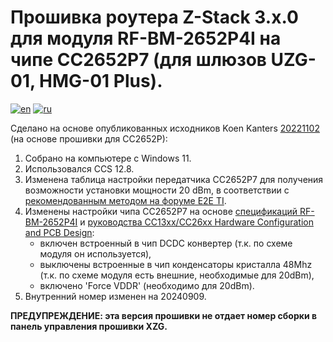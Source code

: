 # Прошивка роутера Z-Stack 3.x.0 для модуля RF-BM-2652P4I на чипе СС2652P7 (для шлюзов UZG-01, HMG-01 Plus).
[![en](https://img.shields.io/badge/lang-en-blue.svg)](https://github.com/agriadsi/MOD-Z-Stack-Firmware/blob/XZG_20240909/router/README.md)
[![ru](https://img.shields.io/badge/lang-ru-red.svg)](https://github.com/agriadsi/MOD-Z-Stack-Firmware/blob/XZG_20240909/router/README.ru.md)


Сделано на основе опубликованных исходников Koen Kanters [20221102](https://github.com/Koenkk/Z-Stack-firmware/tree/517fbd0d68fc3369c9e49511977aa7594e48d505/router/Z-Stack_3.x.0) (на основе прошивки для CC2652P):
1. Собрано на компьютере с Windows 11.
2. Использовался CCS 12.8.
3. Изменена таблица настройки передатчика CC2652P7 для получения возможности установки мощности 20 dBm, в соответствии с [рекомендованным методом на форуме E2E TI](https://e2e.ti.com/support/wireless-connectivity/zigbee-thread-group/zigbee-and-thread/f/zigbee-thread-forum/1274602/launchxl-cc1352p-building-zigbee-network-processor-znp-example-app-for-cc2652p7-chip).
4. Изменены настройки чипа СС2652P7 на основе [спецификаций RF-BM-2652P4I](https://www.rfstariot.com/uploadfile/downloads/RF-BM-2652P4%20RF-BM-2652P4I%20Hardware%20Datasheet%20V1.1_20240823.pdf) и [руководства CC13xx/CC26xx Hardware Configuration and PCB Design](https://www.ti.com/lit/an/swra640h/swra640h.pdf):
   - включен встроенный в чип DCDC конвертер (т.к. по схеме модуля он используется),
   - выключены встроенные в чип конденсаторы кристалла 48Mhz (т.к. по схеме модуля есть внешние, необходимые для 20dBm),
   - включено 'Force VDDR' (необходимо для 20dBm).
4. Внутренний номер изменен на 20240909.

**ПРЕДУПРЕЖДЕНИЕ: эта версия прошивки не отдает номер сборки в панель управления прошивки XZG.**
